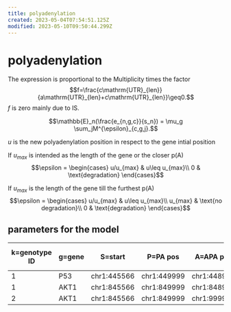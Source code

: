 ```yaml
---
title: polyadenylation
created: 2023-05-04T07:54:51.125Z
modified: 2023-05-10T09:50:44.299Z
---
```


# polyadenylation

The expression is proportional to the Multiplicity times the factor
$$f=\frac{c\mathrm{UTR}_{len}}{a\mathrm{UTR}_{len}+c\mathrm{UTR}_{len}}\geq0.$$
$f$ is zero mainly due to IS.




$$\mathbb{E}_n(\frac{e_{n,g,c}}{s_n}) =  \mu_g \sum_jM^{\epsilon}_{c,g,j}.$$


$u$ is the new polyadenylation position in respect to the gene intial position

If $u_{max}$ is intended as the length of the gene or the closer p(A)
$$\epsilon = \begin{cases}
u/u_{max} & u\leq u_{max}\\
0 & \text{degradation}
\end{cases}$$

If $u_{max}$ is the length of the gene till the furthest p(A)
$$\epsilon = \begin{cases}
u/u_{max} & u\leq u_{max}\\
u_{max} & \text{no degradation}\\
0 & \text{degradation}
\end{cases}$$


## parameters for the model

| k=genotype ID | g=gene | S=start     | P=PA pos    | A=APA pos   | stop-codon  | $$\epsilon_{3'}=1-\\\theta(A-P)$$ | $$\epsilon_{full}=\epsilon_{3'}\\\tfrac{A-S}{P-S}$$ |
| ------------- | ------ | ----------- | ----------- | ----------- | ----------- | --------------------------------- | --------------------------------------------------- |
| 1             | P53    | chr1:445566 | chr1:449999 | chr1:448999 | chr1:849999 | abcd                              | abcd                                                |
| 1             | AKT1   | chr1:845566 | chr1:849999 | chr1:848999 |             |                                   |                                                     |
| 2             | AKT1   | chr1:845566 | chr1:849999 | chr1:999999 |             |                                   |                                                     |



